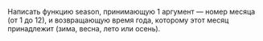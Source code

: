 Написать функцию season, принимающую 1 аргумент — номер месяца (от 1 до 12), и возвращающую время года, которому этот месяц принадлежит (зима, весна, лето или осень).
